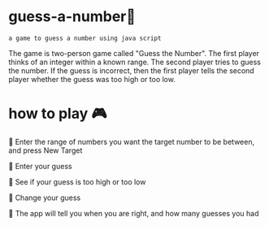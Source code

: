 # guess-a-number💯
    a game to guess a number using java script


The game is two-person game called "Guess the Number". The first player thinks of an integer within a known range. The second player tries to guess the number. If the guess is incorrect, then the first player tells the second player whether the guess was too high or too low.


# how to play 🎮

  📍 Enter the range of numbers you want the target number to be between, and press New Target

  📍 Enter your guess

  📍 See if your guess is too high or too low

  📍 Change your guess

  📍 The app will tell you when you are right, and how many guesses you had
